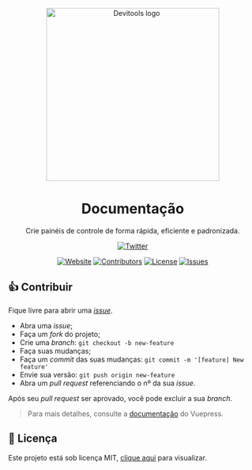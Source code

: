 <p align="center">
  <a href="https://docs.devi.tools/" rel="noopener" target="_blank"><img width="350" src="https://devi.tools/images/logo-horizontal.png" alt="Devitools logo"></a></p>
</p>

<h1 align="center">Documentação</h1>

<div align="center">
Crie painéis de controle de forma rápida, eficiente e padronizada.

[![Twitter](https://img.shields.io/twitter/follow/devitools?label=Siga%20%40devitools)](https://twitter.com/devitools)

[![Website](https://img.shields.io/website?down_message=offline&up_message=online&url=https%3A%2F%2Fdocs.devi.tools%2F&color=34CB79)](https://docs.devi.tools/)
[![Contributors](https://img.shields.io/github/contributors/devitools/docs?color=34CB79)](https://github.com/devitools/quasar/graphs/contributors)
[![License](https://img.shields.io/github/license/devitools/docs?color=34CB79)](https://github.com/devitools/docs/blob/master/LICENSE)
[![Issues](https://img.shields.io/github/issues/devitools/docs?color=34CB79)](https://github.com/devitools/quasar/issues)

</div>

## 👍 Contribuir

Fique livre para abrir uma [_issue_](https://github.com/devitools/docs/issues).

- Abra uma _issue_;
- Faça um _fork_ do projeto;
- Crie uma _branch_: `git checkout -b new-feature`
- Faça suas mudanças;
- Faça um _commit_ das suas mudanças: `git commit -m '[feature] New feature'`
- Envie sua versão: `git push origin new-feature`
- Abra um _pull request_ referenciando o nº da sua _issue_.

Após seu _pull request_ ser aprovado, você pode excluir a sua _branch_.

> Para mais detalhes, consulte a [documentação](https://v1.vuepress.vuejs.org/) do Vuepress.

## :memo: Licença

Este projeto está sob licença MIT, [clique aqui](/LICENSE) para visualizar.
